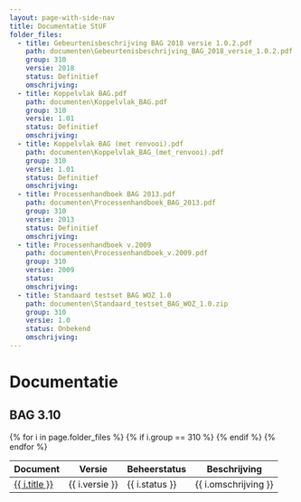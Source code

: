 ```yaml
---
layout: page-with-side-nav
title: Documentatie StUF
folder_files:
  - title: Gebeurtenisbeschrijving BAG 2018 versie 1.0.2.pdf
    path: documenten\Gebeurtenisbeschrijving_BAG_2018_versie_1.0.2.pdf
    group: 310
    versie: 2018
    status: Definitief
    omschrijving: 
  - title: Koppelvlak BAG.pdf 
    path: documenten\Koppelvlak_BAG.pdf
    group: 310
    versie: 1.01
    status: Definitief
    omschrijving: 
  - title: Koppelvlak BAG (met renvooi).pdf
    path: documenten\Koppelvlak_BAG_(met_renvooi).pdf
    group: 310
    versie: 1.01
    status: Definitief
    omschrijving: 
  - title: Processenhandboek BAG 2013.pdf 
    path: documenten\Processenhandboek_BAG_2013.pdf
    group: 310
    versie: 2013
    status: Definitief
    omschrijving: 
  - title: Processenhandboek v.2009
    path: documenten\Processenhandboek_v.2009.pdf
    group: 310
    versie: 2009
    status: 
    omschrijving: 
  - title: Standaard testset BAG WOZ 1.0
    path: documenten\Standaard_testset_BAG_WOZ_1.0.zip
    group: 310
    versie: 1.0
    status: Onbekend
    omschrijving: 
---
```


# Documentatie

## BAG 3.10

<table>
	<thead>
		<tr>
			<th>Document</th><th>Versie</th><th>Beheerstatus</th><th>Beschrijving</th>
		</tr>
	</thead>
	<tbody>
		{% for i in page.folder_files %}
			{% if i.group == 310 %} 
				<tr>
					<td>
					  <a href="{{ i.path | base_url }}">
						{{ i.title }}
					  </a>
					</td>
					<td>{{ i.versie }}</td>
					<td>{{ i.status }}</td>
					<td>{{ i.omschrijving }}</td>
				</tr>
			{% endif %} 
		{% endfor %}
	</tbody>
</table>
